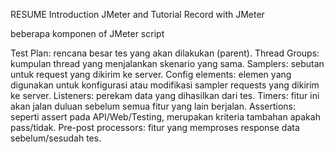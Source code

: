 RESUME
Introduction JMeter and Tutorial Record with JMeter

beberapa komponen of JMeter script

Test Plan: rencana besar tes yang akan dilakukan (parent).
Thread Groups: kumpulan thread yang menjalankan skenario yang sama.
Samplers: sebutan untuk request yang dikirim ke server.
Config elements: elemen yang digunakan untuk konfigurasi atau modifikasi sampler requests yang dikirim ke server.
Listeners: perekam data yang dihasilkan dari tes.
Timers: fitur ini akan jalan duluan sebelum semua fitur yang lain berjalan.
Assertions: seperti assert pada API/Web/Testing, merupakan kriteria tambahan apakah pass/tidak.
Pre-post processors: fitur yang memproses response data sebelum/sesudah tes.